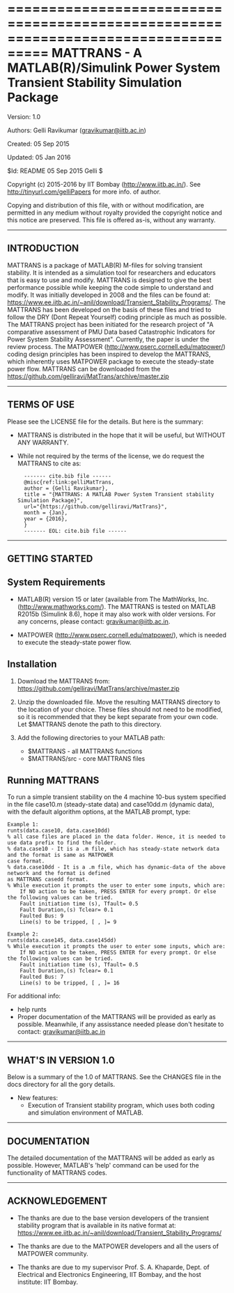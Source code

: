 ===================================================================================
MATTRANS - A MATLAB(R)/Simulink Power System Transient Stability Simulation Package
===================================================================================

Version:    1.0

Authors:    Gelli Ravikumar (<gravikumar@iitb.ac.in>)
            
Created:    05 Sep 2015

Updated:    05 Jan 2016

$Id: README 05 Sep 2015 Gelli $

Copyright (c) 2015-2016 by IIT Bombay (<http://www.iitb.ac.in/>). See http://tinyurl.com/gelliPapers for more info. of author.

Copying and distribution of this file, with or without modification,
are permitted in any medium without royalty provided the copyright
notice and this notice are preserved. This file is offered as-is,
without any warranty.

--------------
 INTRODUCTION
--------------

MATTRANS is a package of MATLAB(R) M-files for solving transient stability. It is intended as a simulation tool for
researchers and educators that is easy to use and modify. MATTRANS
is designed to give the best performance possible while keeping the code
simple to understand and modify. It was initially developed in 2008 and the files can be found at: <https://www.ee.iitb.ac.in/~anil/download/Transient_Stability_Programs/>. The MATTRANS has been developed on the basis of these files and tried to follow the DRY (Dont Repeat Yourself) coding principle as much as possible.
The MATTRANS project has been initiated for the research project of "A comparative assessment of PMU Data based Catastrophic Indicators for Power System Stability Assessment". Currently, the paper is under the review process.
The MATPOWER (<http://www.pserc.cornell.edu/matpower/>) coding design principles has been inspired to develop the MATTRANS, which inherently uses MATPOWER package to execute the steady-state power flow.
MATTRANS can be downloaded from the <https://github.com/gelliravi/MatTrans/archive/master.zip>


--------------
 TERMS OF USE
--------------

Please see the LICENSE file for the details. But here is the summary:

- MATTRANS is distributed in the hope that it will be useful, but
  WITHOUT ANY WARRANTY.

- While not required by the terms of the license, we do request the MATTRANS to cite as:

        ------- cite.bib file ------
        @misc{ref:link:gelliMatTrans,
        author = {Gelli Ravikumar},
        title = "{MATTRANS: A MATLAB Power System Transient stability Simulation Package}",
        url="{https://github.com/gelliravi/MatTrans}", 
        month = {Jan},
        year = {2016},
        }
        ------- EOL: cite.bib file ------


-----------------
 GETTING STARTED
-----------------

System Requirements
-------------------

- MATLAB(R) version 15 or later (available from The MathWorks, Inc. (http://www.mathworks.com/). The MATTRANS is tested on MATLAB R2015b (Simulink 8.6), hope it may also work with older versions. For any concerns, please  contact: <gravikumar@iitb.ac.in>.

- MATPOWER (<http://www.pserc.cornell.edu/matpower/>), which is needed to execute the steady-state power flow.

Installation
------------
1.  Download the MATTRANS from: <https://github.com/gelliravi/MatTrans/archive/master.zip>

2.  Unzip the downloaded file. Move the resulting MATTRANS directory
    to the location of your choice. These files should not need to be
    modified, so it is recommended that they be kept separate from your
    own code. Let $MATTRANS denote the path to this directory.

3.  Add the following directories to your MATLAB path:

    - $MATTRANS   - all MATTRANS functions
    - $MATTRANS/src - core MATTRANS files


Running MATTRANS
----------------
To run a simple transient stability on the 4 machine 10-bus system specified in the
file case10.m (steady-state data) and case10dd.m (dynamic data), with the default algorithm options, at the MATLAB prompt,
type:

    Example 1:
    runts(data.case10, data.case10dd)
    % all case files are placed in the data folder. Hence, it is needed to use data prefix to find the folder.
    % data.case10 - It is a .m file, which has steady-state network data and the format is same as MATPOWER 
    case format.
    % data.case10dd - It is a .m file, which has dynamic-data of the above network and the format is defined 
    as MATTRANS casedd format.
    % While execution it prompts the user to enter some inputs, which are:
        If NO action to be taken, PRESS ENTER for every prompt. Or else the following values can be tried.
        Fault initiation time (s), Tfault= 0.5
        Fault Duration,(s) Tclear= 0.1
        Faulted Bus: 9
        Line(s) to be tripped, [ , ]= 9
    
    Example 2:
    runts(data.case145, data.case145dd)
    % While execution it prompts the user to enter some inputs, which are:
        If NO action to be taken, PRESS ENTER for every prompt. Or else the following values can be tried.
        Fault initiation time (s), Tfault= 0.5
        Fault Duration,(s) Tclear= 0.1
        Faulted Bus: 7
        Line(s) to be tripped, [ , ]= 16    
        

For additional info:
   - help runts
   - Proper documentation of the MATTRANS will be provided as early as possible. Meanwhile, if any assisstance needed please don't hesitate to contact: <gravikumar@iitb.ac.in>

-----------------------------
 WHAT'S IN VERSION 1.0
-----------------------------

Below is a summary of the 1.0 of MATTRANS. See the
CHANGES file in the docs directory for all the gory details.

* New features:
  - Execution of Transient stability program, which uses both coding and simulation environment of MATLAB.


---------------
 DOCUMENTATION
---------------

The detailed documentation of the MATTRANS will be added as early as possible.
However, MATLAB's 'help' command can be used for the functionality of MATTRANS codes.

----------------
 ACKNOWLEDGEMENT
----------------

 - The thanks are due to the base version developers of the transient stability program that is available in its native format at: <https://www.ee.iitb.ac.in/~anil/download/Transient_Stability_Programs/>

 - The thanks are due to the MATPOWER developers and all the users of MATPOWER community.

 - The thanks are due to my supervisor Prof. S. A. Khaparde, Dept. of Electrical and Electronics Engineering, IIT Bombay, and the host institute: IIT Bombay.



